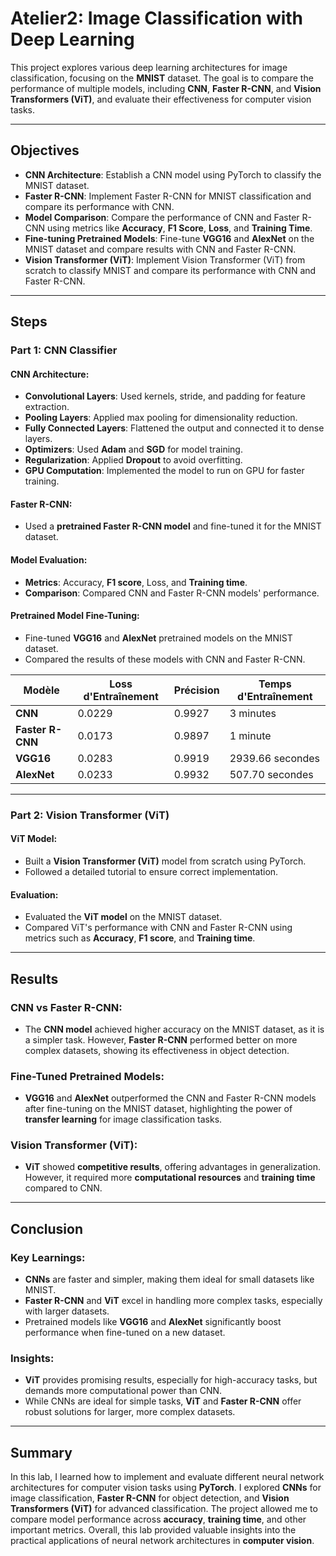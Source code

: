 # Atelier2: Image Classification with Deep Learning

This project explores various deep learning architectures for image classification, focusing on the **MNIST** dataset. The goal is to compare the performance of multiple models, including **CNN**, **Faster R-CNN**, and **Vision Transformers (ViT)**, and evaluate their effectiveness for computer vision tasks.

---

## Objectives

- **CNN Architecture**: Establish a CNN model using PyTorch to classify the MNIST dataset.
- **Faster R-CNN**: Implement Faster R-CNN for MNIST classification and compare its performance with CNN.
- **Model Comparison**: Compare the performance of CNN and Faster R-CNN using metrics like **Accuracy**, **F1 Score**, **Loss**, and **Training Time**.
- **Fine-tuning Pretrained Models**: Fine-tune **VGG16** and **AlexNet** on the MNIST dataset and compare results with CNN and Faster R-CNN.
- **Vision Transformer (ViT)**: Implement Vision Transformer (ViT) from scratch to classify MNIST and compare its performance with CNN and Faster R-CNN.

---

## Steps

### Part 1: CNN Classifier

#### CNN Architecture:
- **Convolutional Layers**: Used kernels, stride, and padding for feature extraction.
- **Pooling Layers**: Applied max pooling for dimensionality reduction.
- **Fully Connected Layers**: Flattened the output and connected it to dense layers.
- **Optimizers**: Used **Adam** and **SGD** for model training.
- **Regularization**: Applied **Dropout** to avoid overfitting.
- **GPU Computation**: Implemented the model to run on GPU for faster training.

#### Faster R-CNN:
- Used a **pretrained Faster R-CNN model** and fine-tuned it for the MNIST dataset.

#### Model Evaluation:
- **Metrics**: Accuracy, **F1 score**, Loss, and **Training time**.
- **Comparison**: Compared CNN and Faster R-CNN models' performance.

#### Pretrained Model Fine-Tuning:
- Fine-tuned **VGG16** and **AlexNet** pretrained models on the MNIST dataset.
- Compared the results of these models with CNN and Faster R-CNN.

  
| **Modèle**      | **Loss d'Entraînement** | **Précision** | **Temps d'Entraînement** |
|-----------------|-------------------------|---------------|  ------------------------|
| **CNN**         | 0.0229                  | 0.9927        |  3 minutes               |
| **Faster R-CNN**| 0.0173                  | 0.9897        |  1 minute                |
| **VGG16**       | 0.0283                  | 0.9919        |  2939.66 secondes        |
| **AlexNet**     | 0.0233                  | 0.9932        |  507.70 secondes         |

---

### Part 2: Vision Transformer (ViT)

#### ViT Model:
- Built a **Vision Transformer (ViT)** model from scratch using PyTorch.
- Followed a detailed tutorial to ensure correct implementation.

#### Evaluation:
- Evaluated the **ViT model** on the MNIST dataset.
- Compared ViT's performance with CNN and Faster R-CNN using metrics such as **Accuracy**, **F1 score**, and **Training time**.

---

## Results

### CNN vs Faster R-CNN:
- The **CNN model** achieved higher accuracy on the MNIST dataset, as it is a simpler task. However, **Faster R-CNN** performed better on more complex datasets, showing its effectiveness in object detection.

### Fine-Tuned Pretrained Models:
- **VGG16** and **AlexNet** outperformed the CNN and Faster R-CNN models after fine-tuning on the MNIST dataset, highlighting the power of **transfer learning** for image classification tasks.

### Vision Transformer (ViT):
- **ViT** showed **competitive results**, offering advantages in generalization. However, it required more **computational resources** and **training time** compared to CNN.

---

## Conclusion

### Key Learnings:
- **CNNs** are faster and simpler, making them ideal for small datasets like MNIST.
- **Faster R-CNN** and **ViT** excel in handling more complex tasks, especially with larger datasets.
- Pretrained models like **VGG16** and **AlexNet** significantly boost performance when fine-tuned on a new dataset.
  
### Insights:
- **ViT** provides promising results, especially for high-accuracy tasks, but demands more computational power than CNN.
- While CNNs are ideal for simple tasks, **ViT** and **Faster R-CNN** offer robust solutions for larger, more complex datasets.

---

## Summary

In this lab, I learned how to implement and evaluate different neural network architectures for computer vision tasks using **PyTorch**. I explored **CNNs** for image classification, **Faster R-CNN** for object detection, and **Vision Transformers (ViT)** for advanced classification. The project allowed me to compare model performance across **accuracy**, **training time**, and other important metrics. Overall, this lab provided valuable insights into the practical applications of neural network architectures in **computer vision**.

